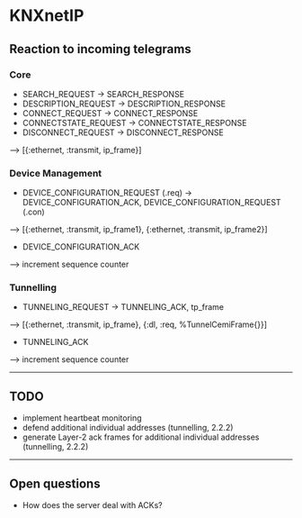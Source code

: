 # KNXnetIP
## Reaction to incoming telegrams

### Core
  * SEARCH_REQUEST -> SEARCH_RESPONSE
  * DESCRIPTION_REQUEST -> DESCRIPTION_RESPONSE
  * CONNECT_REQUEST -> CONNECT_RESPONSE
  * CONNECTSTATE_REQUEST -> CONNECTSTATE_RESPONSE
  * DISCONNECT_REQUEST -> DISCONNECT_RESPONSE
  
--> [{:ethernet, :transmit, ip_frame}]

### Device Management
  * DEVICE_CONFIGURATION_REQUEST (.req) -> DEVICE_CONFIGURATION_ACK, DEVICE_CONFIGURATION_REQUEST (.con)
  
--> [{:ethernet, :transmit, ip_frame1}, {:ethernet, :transmit, ip_frame2}]

  * DEVICE_CONFIGURATION_ACK
  
--> increment sequence counter

### Tunnelling
  * TUNNELING_REQUEST -> TUNNELING_ACK, tp_frame

--> [{:ethernet, :transmit, ip_frame}, {:dl, :req, %TunnelCemiFrame{}}]

  * TUNNELING_ACK
  
--> increment sequence counter

--- 

## TODO
  * implement heartbeat monitoring
  * defend additional individual addresses (tunnelling, 2.2.2)
  * generate Layer-2 ack frames for additional individual addresses (tunnelling, 2.2.2)

---

## Open questions 
  * How does the server deal with ACKs?